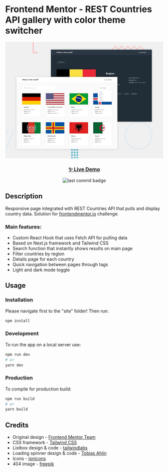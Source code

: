 # Frontend Mentor - REST Countries API gallery with color theme switcher

![Design preview for the Insure landing page coding challenge](./desktop-preview.jpeg)

<h3 align="center"><a href="https://fem-insure-landing-page.netlify.app/" target="_blank">✨ Live Demo</a></h3>

<p align="center">
  <img alt="last commit badge" src="https://img.shields.io/github/last-commit/ann-dev/fem-rest-countries-api?style=flat-square" />
</p>

## Description

<p>Responsive page integrated with REST Countries API that pulls and display country data. Solution for <a href="https://www.frontendmentor.io/profile/ann-dev">frontendmentor.io</a> challenge.
</p>

<h3>Main features:</h3>
<ul>
    <li>Custom React Hook that uses Fetch API for pulling data</li>
    <li>Based on Next.js framework and Tailwind CSS<br /></li>
    <li>Search function that instantly shows results on main page</li>
    <li>Filter countries by region</li>
    <li>Details page for each country</li>
    <li>Quick navigation between pages through tags</li>
    <li>Light and dark mode toggle</li>
</ul>

## Usage

### Installation

Please navigate first to the "site" folder! Then run:

```sh
npm install
```

### Development

To run the app on a local server use:

```bash
npm run dev
# or
yarn dev
```

### Production

To compile for production build:

```sh
npm run build
# or
yarn build
```

## Credits

-   Original design - [Frontend Mentor Team](https://www.frontendmentor.io/)
-   CSS framework - [Tailwind CSS](https://tailwindcss.com/)
-   Listbox design & code - [tailwindlabs](https://github.com/tailwindlabs/headlessui)
-   Loading spinner design & code - [Tobias Ahlin](https://tobiasahlin.com/spinkit/)
-   Icons - [ionicons](https://ionicons.com/)
-   404 image - [freepik](https://www.freepik.com/)
